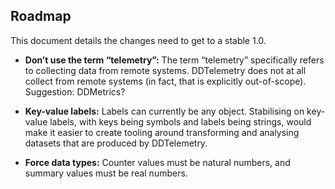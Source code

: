 ## Roadmap

This document details the changes need to get to a stable 1.0.

*   **Don’t use the term “telemetry”:** The term “telemetry” specifically refers to collecting data from remote systems. DDTelemetry does not at all collect from remote systems (in fact, that is explicitly out-of-scope). Suggestion: DDMetrics?

*   **Key-value labels:** Labels can currently be any object. Stabilising on key-value labels, with keys being symbols and labels being strings, would make it easier to create tooling around transforming and analysing datasets that are produced by DDTelemetry.

*   **Force data types:** Counter values must be natural numbers, and summary values must be real numbers.
